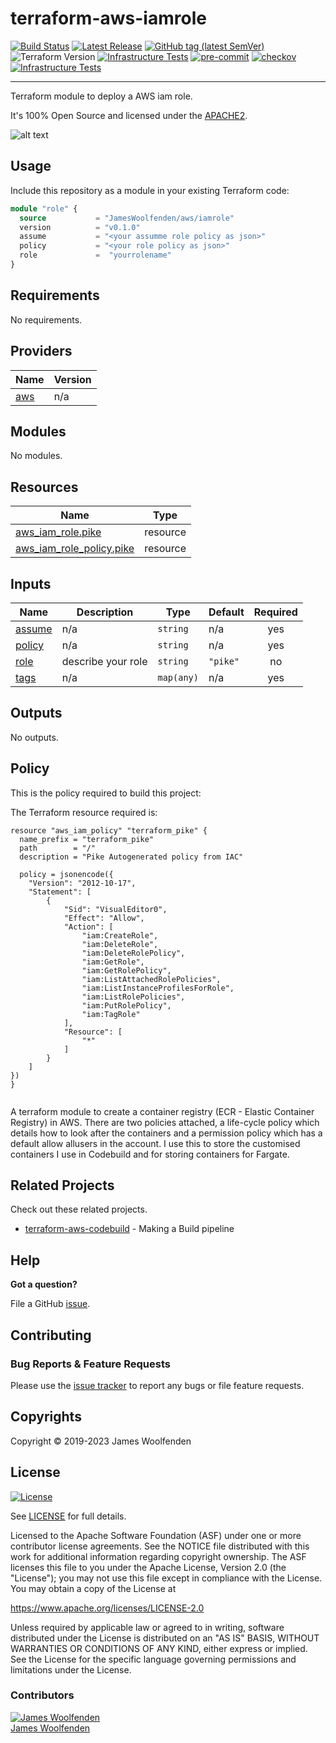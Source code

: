 # terraform-aws-iamrole

[![Build Status](https://github.com/JamesWoolfenden/terraform-aws-iamrole/workflows/Verify%20and%20Bump/badge.svg?branch=master)](https://github.com/JamesWoolfenden/terraform-aws-iamrole)
[![Latest Release](https://img.shields.io/github/release/JamesWoolfenden/terraform-aws-iamrole.svg)](https://github.com/JamesWoolfenden/terraform-aws-iamrole/releases/latest)
[![GitHub tag (latest SemVer)](https://img.shields.io/github/tag/JamesWoolfenden/terraform-aws-iamrole.svg?label=latest)](https://github.com/JamesWoolfenden/terraform-aws-iamrole/releases/latest)
![Terraform Version](https://img.shields.io/badge/tf-%3E%3D0.14.0-blue.svg)
[![Infrastructure Tests](https://www.bridgecrew.cloud/badges/github/JamesWoolfenden/terraform-aws-iamrole/cis_aws)](https://www.bridgecrew.cloud/link/badge?vcs=github&fullRepo=JamesWoolfenden%2Fterraform-aws-iamrole&benchmark=CIS+AWS+V1.2)
[![pre-commit](https://img.shields.io/badge/pre--commit-enabled-brightgreen?logo=pre-commit&logoColor=white)](https://github.com/pre-commit/pre-commit)
[![checkov](https://img.shields.io/badge/checkov-verified-brightgreen)](https://www.checkov.io/)
[![Infrastructure Tests](https://www.bridgecrew.cloud/badges/github/jameswoolfenden/terraform-aws-iamrole/general)](https://www.bridgecrew.cloud/link/badge?vcs=github&fullRepo=JamesWoolfenden%2Fterraform-aws-iamrole&benchmark=INFRASTRUCTURE+SECURITY)

---

Terraform module to deploy a AWS iam role.

It's 100% Open Source and licensed under the [APACHE2](LICENSE).

![alt text](./diagram/registry.png)

## Usage

Include this repository as a module in your existing Terraform code:

```terraform
module "role" {
  source           = "JamesWoolfenden/aws/iamrole"
  version          = "v0.1.0"
  assume           = "<your assumme role policy as json>"
  policy           = "<your role policy as json>"
  role             =  "yourrolename"
}
```

<!-- BEGINNING OF PRE-COMMIT-TERRAFORM DOCS HOOK -->
## Requirements

No requirements.

## Providers

| Name | Version |
|------|---------|
| <a name="provider_aws"></a> [aws](#provider\_aws) | n/a |

## Modules

No modules.

## Resources

| Name | Type |
|------|------|
| [aws_iam_role.pike](https://registry.terraform.io/providers/hashicorp/aws/latest/docs/resources/iam_role) | resource |
| [aws_iam_role_policy.pike](https://registry.terraform.io/providers/hashicorp/aws/latest/docs/resources/iam_role_policy) | resource |

## Inputs

| Name | Description | Type | Default | Required |
|------|-------------|------|---------|:--------:|
| <a name="input_assume"></a> [assume](#input\_assume) | n/a | `string` | n/a | yes |
| <a name="input_policy"></a> [policy](#input\_policy) | n/a | `string` | n/a | yes |
| <a name="input_role"></a> [role](#input\_role) | describe your role | `string` | `"pike"` | no |
| <a name="input_tags"></a> [tags](#input\_tags) | n/a | `map(any)` | n/a | yes |

## Outputs

No outputs.
<!-- END OF PRE-COMMIT-TERRAFORM DOCS HOOK -->

## Policy

This is the policy required to build this project:

<!-- BEGINNING OF PRE-COMMIT-PIKE DOCS HOOK -->
The Terraform resource required is:

```golang
resource "aws_iam_policy" "terraform_pike" {
  name_prefix = "terraform_pike"
  path        = "/"
  description = "Pike Autogenerated policy from IAC"

  policy = jsonencode({
    "Version": "2012-10-17",
    "Statement": [
        {
            "Sid": "VisualEditor0",
            "Effect": "Allow",
            "Action": [
                "iam:CreateRole",
                "iam:DeleteRole",
                "iam:DeleteRolePolicy",
                "iam:GetRole",
                "iam:GetRolePolicy",
                "iam:ListAttachedRolePolicies",
                "iam:ListInstanceProfilesForRole",
                "iam:ListRolePolicies",
                "iam:PutRolePolicy",
                "iam:TagRole"
            ],
            "Resource": [
                "*"
            ]
        }
    ]
})
}


```
<!-- END OF PRE-COMMIT-PIKE DOCS HOOK -->

A terraform module to create a container registry (ECR - Elastic Container Registry) in AWS.
There are two policies attached, a life-cycle policy which details how to look after the containers and a permission policy which has a default allow allusers in the account.
I use this to store the customised containers I use in Codebuild and for storing containers for Fargate.

## Related Projects

Check out these related projects.

- [terraform-aws-codebuild](https://github.com/jameswoolfenden/terraform-aws-codebuild) - Making a Build pipeline

## Help

**Got a question?**

File a GitHub [issue](https://github.com/jameswoolfenden/terraform-aws-msk/issues).

## Contributing

### Bug Reports & Feature Requests

Please use the [issue tracker](https://github.com/jameswoolfenden/terraform-aws-msk/issues) to report any bugs or file feature requests.

## Copyrights

Copyright © 2019-2023 James Woolfenden

## License

[![License](https://img.shields.io/badge/License-Apache%202.0-blue.svg)](https://opensource.org/licenses/Apache-2.0)

See [LICENSE](LICENSE) for full details.

Licensed to the Apache Software Foundation (ASF) under one
or more contributor license agreements. See the NOTICE file
distributed with this work for additional information
regarding copyright ownership. The ASF licenses this file
to you under the Apache License, Version 2.0 (the
"License"); you may not use this file except in compliance
with the License. You may obtain a copy of the License at

<https://www.apache.org/licenses/LICENSE-2.0>

Unless required by applicable law or agreed to in writing,
software distributed under the License is distributed on an
"AS IS" BASIS, WITHOUT WARRANTIES OR CONDITIONS OF ANY
KIND, either express or implied. See the License for the
specific language governing permissions and limitations
under the License.

### Contributors

[![James Woolfenden][jameswoolfenden_avatar]][jameswoolfenden_homepage]<br/>[James Woolfenden][jameswoolfenden_homepage]

[jameswoolfenden_homepage]: https://github.com/jameswoolfenden
[jameswoolfenden_avatar]: https://github.com/jameswoolfenden.png?size=150
